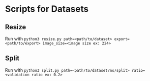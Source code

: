 # Scripts for Datasets
## Resize
Run with `python3 resize.py path=<path/to/dataset> export=<path/to/export> image_size=<image size ex: 224>`

## Split
Run with `python3 split.py path=<path/to/dataset/no/split> ratio=<validation ratio ex: 0.2>`
